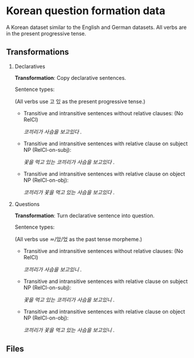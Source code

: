 # Korean question formation data

A Korean dataset similar to the English and German datasets. All verbs are in the present progressive tense.

## Transformations

1. Declaratives

    **Transformation**: Copy declarative sentences.
    
    Sentence types:
    
    (All verbs use 고 있 as the present progressive tense.)
        
    * Transitive and intransitive sentences without relative clauses: (No RelCl)
        
         _코끼리가 사슴을 보고있다 ._
        
    * Transitive and intransitive sentences with relative clause on subject NP (RelCl-on-subj):
        
         _꽃을 먹고 있는 코끼리가 사슴을 보고있다 ._
        
    * Transitive and intransitive sentences with relative clause on object NP (RelCl-on-obj):

         _코끼리가 꽃을 먹고 있는 사슴을 보고있다 ._
         
2. Questions

    **Transformation**: Turn declarative sentence into question.
    
    Sentence types:
    
    (All verbs use ㅆ/았/었 as the past tense morpheme.)
        
    * Transitive and intransitive sentences without relative clauses: (No RelCl)
        
        _코끼리가 사슴을 보고있니 ._
        
    * Transitive and intransitive sentences with relative clause on subject NP (RelCl-on-subj):
        
         _꽃을 먹고 있는 코끼리가 사슴을 보고있니 ._
        
    * Transitive and intransitive sentences with relative clause on object NP (RelCl-on-obj):

         _코끼리가 꽃을 먹고 있는 사슴을 보고있니 ._

## Files   
